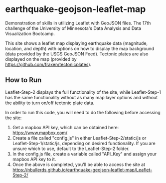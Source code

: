 # earthquake-geojson-leaflet-map
Demonstration of skills in utilizing Leaflet with GeoJSON files.  The 17th challenge of the University of Minnesota's Data Analysis and Data Visualization Bootcamp.  

This site shows a leaflet map displaying earthquake data (magnitude, location, and depth) with options on how to display the map background (data provided by the USGS GeoJSON Feed).  Tectonic plates are also displayed on the map (provided by https://github.com/fraxen/tectonicplates).  

## How to Run
Leaflet-Step-2 displays the full functionality of the site, while Leaflet-Step-1 has the same functionality without as many map layer options and without the ability to turn on/off tectonic plate data.

In order to run this code, you will need to do the following before accessing the site:
1. Get a mapbox API key, which can be obtained here: https://www.mapbox.com/ 
2. Create a file called "config.js" in either Leaflet-Step-2/static/js or Leaflet-Step-1/static/js, depending on desired functionality.  If you are unsure which to use, default to the Leaflet-Step-2 folder.
3. In the config.js file, create a variable called "API_Key" and assign your mapbox API key to it.
4. Once the above is completed, you'll be able to access the site at https://nbullerds.github.io/earthquake-geojson-leaflet-map/Leaflet-Step-2/
